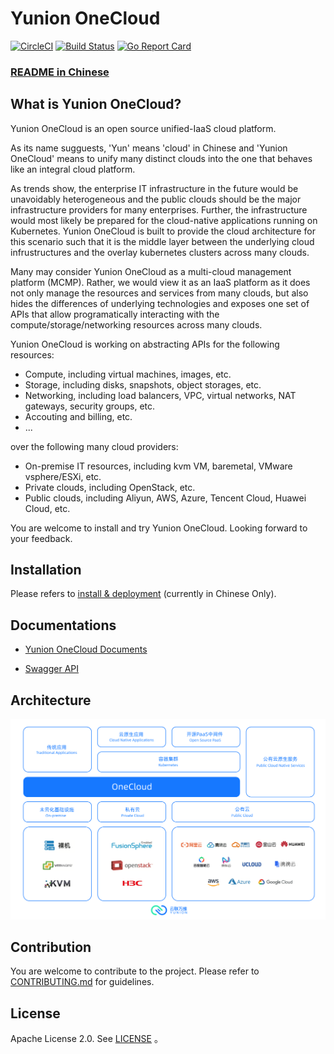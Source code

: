 # Yunion OneCloud

[![CircleCI](https://circleci.com/gh/yunionio/onecloud.svg?style=svg)](https://circleci.com/gh/yunionio/onecloud) 
[![Build Status](https://travis-ci.com/yunionio/onecloud.svg?branch=master)](https://travis-ci.com/yunionio/onecloud/branches) 
[![Go Report Card](https://goreportcard.com/badge/github.com/yunionio/onecloud)](https://goreportcard.com/report/github.com/yunionio/onecloud) 

### [README in Chinese](./README-CN.md)

## What is Yunion OneCloud?

Yunion OneCloud is an open source unified-IaaS cloud platform.

As its name sugguests, 'Yun' means 'cloud' in Chinese and 'Yunion OneCloud' means to unify many distinct clouds into the one that behaves like an integral cloud platform.

As trends show, the enterprise IT infrastructure in the future would be unavoidably heterogeneous and the public clouds should be the major infrastructure providers for many enterprises. Further, the infrastructure would most likely be prepared for the cloud-native applications running on Kubernetes. Yunion OneCloud is built to provide the cloud architecture for this scenario such that it is the middle layer between the underlying cloud infrustructures and the overlay kubernetes clusters across many clouds.

Many may consider Yunion OneCloud as a multi-cloud management platform (MCMP). Rather, we would view it as an IaaS platform as it does not only manage the resources and services from many clouds, but also hides the differences of underlying technologies and exposes one set of APIs that allow programatically interacting with the compute/storage/networking resources across many clouds.

Yunion OneCloud is working on abstracting APIs for the following resources:

* Compute, including virtual machines, images, etc.
* Storage, including disks, snapshots, object storages, etc.
* Networking, including load balancers, VPC, virtual networks, NAT gateways, security groups, etc.
* Accouting and billing, etc.
* ...

over the following many cloud providers:

* On-premise IT resources, including kvm VM, baremetal, VMware vsphere/ESXi, etc.
* Private clouds, including OpenStack, etc.
* Public clouds, including Aliyun, AWS, Azure, Tencent Cloud, Huawei Cloud, etc.

You are welcome to install and try Yunion OneCloud. Looking forward to your feedback.

## Installation

Please refers to [install & deployment](https://docs.yunion.io/docs/setup/) (currently in Chinese Only).

## Documentations

- [Yunion OneCloud Documents](https://docs.yunion.io/)

- [Swagger API](https://docs.yunion.cn/apiv2/)

## Architecture

![architecture](./docs/architecture.svg)

## Contribution

You are welcome to contribute to the project. Please refer to [CONTRIBUTING.md](./CONTRIBUTING.md) for guidelines.

## License

Apache License 2.0. See [LICENSE](./LICENSE) 。

